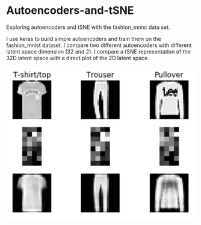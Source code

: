 # Autoencoders-and-tSNE
 Exploring autoencoders and tSNE with the fashion_mnist data set.

I use keras to build simple autoencoders and train them on the fashion_mnist dataset. I compare two different autoencoders with different latent space dimension (32 and 2). I compare a tSNE representation of the 32D latent space with a direct plot of the 2D latent space. 

![results](results.png)
